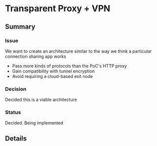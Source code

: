 # Transparent Proxy + VPN 


## Summary

### Issue

We want to create an architecture similar to the way we think a particular connection sharing app works

 + Pass more kinds of protocols than the PoC's HTTP proxy
 + Gain compatibility with tunnel encryption
 + Avoid requiring a cloud-based exit node

### Decision

Decided this is a viable architecture

### Status

Decided. Being implemented

## Details
